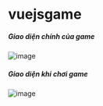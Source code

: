 # vuejsgame

##### Giao diện chính của game
![image](https://user-images.githubusercontent.com/37401313/77254011-d867e780-6c90-11ea-93ce-f8f27db2014a.png)

##### Giao diện khi chơi game
![image](https://user-images.githubusercontent.com/37401313/77254094-84a9ce00-6c91-11ea-8285-09c90ad78a8d.png)
